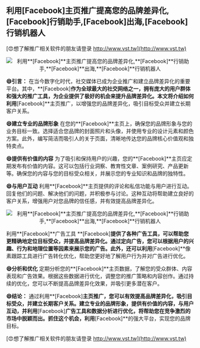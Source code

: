 ## **利用**[Facebook]**主页推广提高您的品牌差异化,**[Facebook]**行销助手,**[Facebook]**出海,**[Facebook]**行销机器人**

[😍想了解推广相关软件的朋友请登录 http://www.vst.tw](http://www.vst.tw)

 <center><img src="https://vst.tw/MP4/tuiguang/png/7.png" alt="利用**[Facebook]**主页推广提高您的品牌差异化,**[Facebook]**行销助手,**[Facebook]**出海,**[Facebook]**行销机器人"></center>

**😄引言：**
在当今数字化时代，社交媒体已成为企业推广和建立品牌差异化的重要平台。其中，**[Facebook]**作为全球最大的社交网络之一，拥有庞大的用户群体和强大的推广工具，为企业提供了极好的机会来提升品牌差异化。本文将介绍如何利用**[Facebook]**主页推广，以增强您的品牌差异化，吸引目标受众并建立长期客户关系。

**😄建立专业的品牌形象**
在您的**[Facebook]**主页上，确保您的品牌形象与您的业务目标一致。选择适合您品牌的封面照片和头像，并使用专业的设计元素和颜色方案。此外，编写简洁而吸引人的关于页面，清晰地传达您的品牌核心价值观和独特卖点。

**😄提供有价值的内容**
为了吸引和保持用户的兴趣，您的**[Facebook]**主页应定期发布有价值的内容。这可以包括行业洞察、教育性文章、案例研究、产品更新等。确保您的内容与您的目标受众相关，并展示您的专业知识和品牌的独特性。

**😄与用户互动**
利用**[Facebook]**主页提供的评论和私信功能与用户进行互动。回复他们的问题、解决他们的问题，并积极参与讨论。这种互动将帮助建立良好的客户关系，增强用户对您品牌的信任感，并有效提高品牌差异化。

 <center><img src="https://vst.tw/MP4/tuiguang/png/7.png" alt="利用**[Facebook]**主页推广提高您的品牌差异化,**[Facebook]**行销助手,**[Facebook]**出海,**[Facebook]**行销机器人"></center>

利用**[Facebook]**广告工具
**[Facebook]**提供了各种广告工具，可以帮助您更精确地定位目标受众，并提高品牌差异化。通过定向广告，您可以根据用户的兴趣、行为和地理位置等因素来展示您的广告。此外，还可以利用**[Facebook]**像素跟踪工具进行广告转化优化，帮助您更好地了解用户行为并对广告进行优化。

**😄分析和优化**
定期分析您的**[Facebook]**主页数据，了解您的受众群体、内容表现和广告效果。根据这些数据进行优化，调整您的推广策略和内容创作。通过持续的优化，您可以不断提高品牌差异化效果，并吸引更多潜在客户。

**😄结论：**
通过利用**[Facebook]**主页推广，您可以有效提高品牌差异化，吸引目标受众，并建立长期客户关系。建立专业的品牌形象，提供有价值的内容，与用户互动，并利用**[Facebook]**广告工具和数据分析进行优化，将帮助您在竞争激烈的市场中脱颖而出。抓住这个机会，利用**[Facebook]**的强大平台，实现您的品牌目标。

[😍想了解推广相关软件的朋友请登录 http://www.vst.tw](http://www.vst.tw)



